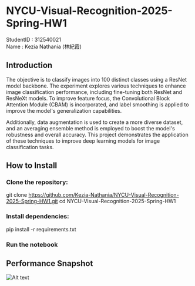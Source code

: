 # NYCU-Visual-Recognition-2025-Spring-HW1
StudentID  : 312540021  
Name       : Kezia Nathania (林紀霞)  
  
## Introduction
The objective is to classify images into 100 distinct classes using a ResNet model backbone. The experiment explores various techniques to enhance image classification performance, including fine-tuning both ResNet and ResNeXt models. To improve feature focus, the Convolutional Block Attention Module (CBAM) is incorporated, and label smoothing is applied to improve the model's generalization capabilities.

Additionally, data augmentation is used to create a more diverse dataset, and an averaging ensemble method is employed to boost the model's robustness and overall accuracy. This project demonstrates the application of these techniques to improve deep learning models for image classification tasks.

## How to Install
### Clone the repository:  
git clone https://github.com/Kezia-Nathania/NYCU-Visual-Recognition-2025-Spring-HW1.git
cd NYCU-Visual-Recognition-2025-Spring-HW1  
### Install dependencies:  
pip install -r requirements.txt  
### Run the notebook


## Performance Snapshot
![Alt text](images/your-image.png)

